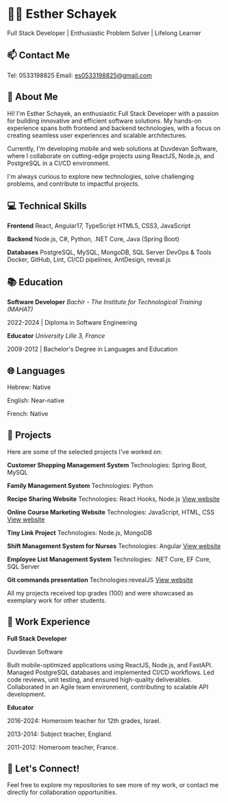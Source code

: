 
# 👩‍💻 Esther Schayek
Full Stack Developer | Enthusiastic Problem Solver | Lifelong Learner

## 📫 Contact Me

Tel: 0533198825
Email: es0533198825@gmail.com

## 🌟 About Me

Hi! I'm Esther Schayek, an enthusiastic Full Stack Developer with a passion for building innovative and efficient software solutions. My hands-on experience spans both frontend and backend technologies, with a focus on creating seamless user experiences and scalable architectures.

Currently, I'm developing mobile and web solutions at Duvdevan Software, where I collaborate on cutting-edge projects using ReactJS, Node.js, and PostgreSQL in a CI/CD environment.

I'm always curious to explore new technologies, solve challenging problems, and contribute to impactful projects.

## 💻 Technical Skills

**Frontend**
React, Angular17, TypeScript
HTML5, CSS3, JavaScript

**Backend**
Node.js, C#, Python, .NET Core, Java (Spring Boot)

**Databases**
PostgreSQL, MySQL, MongoDB, SQL Server
DevOps & Tools
Docker, GitHub, Lint, CI/CD pipelines, AntDesign, reveal.js

## 📚 Education

**Software Developer**
*Bachir - The Institute for Technological Training (MAHAT)*

2022-2024 | Diploma in Software Engineering

**Educator**
*University Lille 3, France*

2009-2012 | Bachelor's Degree in Languages and Education

## 🌐 Languages

Hebrew: Native

English: Near-native

French: Native

## 🚀 Projects

Here are some of the selected projects I've worked on:

**Customer Shopping Management System**
Technologies: Spring Boot, MySQL

**Family Management System**
Technologies: Python

**Recipe Sharing Website**
Technologies: React Hooks, Node.js
[View website](https://estherschayek.github.io/Recipe_project/)

**Online Course Marketing Website**
Technologies: JavaScript, HTML, CSS
[View website](https://estherschayek.github.io/Courses-platform-project/)

**Tiny Link Project**
Technologies: Node.js, MongoDB

**Shift Management System for Nurses**
Technologies: Angular
[View website](URL)

**Employee List Management System**
Technologies: .NET Core, EF Core, SQL Server

**Git commands presentation**
Technologies:revealJS
[View website]( https://estherschayek.github.io/GitCommandsPresentation/)

All my projects received top grades (100) and were showcased as exemplary work for other students.

## 🌟 Work Experience

**Full Stack Developer**

Duvdevan Software

Built mobile-optimized applications using ReactJS, Node.js, and FastAPI.
Managed PostgreSQL databases and implemented CI/CD workflows.
Led code reviews, unit testing, and ensured high-quality deliverables.
Collaborated in an Agile team environment, contributing to scalable API development.

**Educator**

2016-2024: Homeroom teacher for 12th grades, Israel.

2013-2014: Subject teacher, England.

2011-2012: Homeroom teacher, France.

## 🌟 Let's Connect!
Feel free to explore my repositories to see more of my work, or contact me directly for collaboration opportunities.
